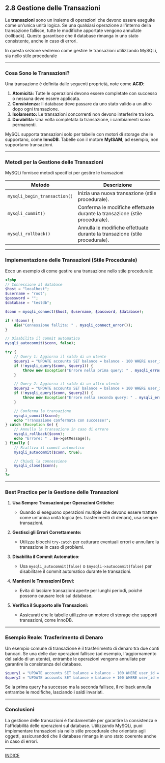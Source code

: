 ## **2.8 Gestione delle Transazioni**

Le **transazioni** sono un insieme di operazioni che devono essere eseguite come un'unica unità logica. Se una qualsiasi operazione all'interno della transazione fallisce, tutte le modifiche apportate vengono annullate (rollback). Questo garantisce che il database rimanga in uno stato consistente, anche in caso di errori.

In questa sezione vedremo come gestire le transazioni utilizzando MySQLi, sia nello stile procedurale

---

### **Cosa Sono le Transazioni?**

Una transazione è definita dalle seguenti proprietà, note come **ACID**:

1. **Atomicità:** Tutte le operazioni devono essere completate con successo o nessuna deve essere applicata.
2. **Consistenza:** Il database deve passare da uno stato valido a un altro dopo ogni transazione.
3. **Isolamento:** Le transazioni concorrenti non devono interferire tra loro.
4. **Durabilità:** Una volta completata la transazione, i cambiamenti sono permanenti.

MySQL supporta transazioni solo per tabelle con motori di storage che le supportano, come **InnoDB**. Tabelle con il motore **MyISAM**, ad esempio, non supportano transazioni.

---

### **Metodi per la Gestione delle Transazioni**

MySQLi fornisce metodi specifici per gestire le transazioni:

| **Metodo**                  | **Descrizione**                                                                 |
|-----------------------------|-------------------------------------------------------------------------------|
| `mysqli_begin_transaction()`| Inizia una nuova transazione (stile procedurale).                             |
| `mysqli_commit()`           | Conferma le modifiche effettuate durante la transazione (stile procedurale).  |
| `mysqli_rollback()`         | Annulla le modifiche effettuate durante la transazione (stile procedurale).   |

---

### **Implementazione delle Transazioni (Stile Procedurale)**

Ecco un esempio di come gestire una transazione nello stile procedurale:

```php
<?php
// Connessione al database
$host = "localhost";
$username = "root";
$password = "";
$database = "testdb";

$conn = mysqli_connect($host, $username, $password, $database);

if (!$conn) {
    die("Connessione fallita: " . mysqli_connect_error());
}

// Disabilita il commit automatico
mysqli_autocommit($conn, false);

try {
    // Query 1: Aggiorna il saldo di un utente
    $query1 = "UPDATE accounts SET balance = balance - 100 WHERE user_id = 1";
    if (!mysqli_query($conn, $query1)) {
        throw new Exception("Errore nella prima query: " . mysqli_error($conn));
    }

    // Query 2: Aggiorna il saldo di un altro utente
    $query2 = "UPDATE accounts SET balance = balance + 100 WHERE user_id = 2";
    if (!mysqli_query($conn, $query2)) {
        throw new Exception("Errore nella seconda query: " . mysqli_error($conn));
    }

    // Conferma la transazione
    mysqli_commit($conn);
    echo "Transazione confermata con successo!";
} catch (Exception $e) {
    // Annulla la transazione in caso di errore
    mysqli_rollback($conn);
    echo "Errore: " . $e->getMessage();
} finally {
    // Riattiva il commit automatico
    mysqli_autocommit($conn, true);

    // Chiudi la connessione
    mysqli_close($conn);
}
?>
```

---

### **Best Practice per la Gestione delle Transazioni**

1. **Usa Sempre Transazioni per Operazioni Critiche:**
   - Quando si eseguono operazioni multiple che devono essere trattate come un'unica unità logica (es. trasferimenti di denaro), usa sempre transazioni.

2. **Gestisci gli Errori Correttamente:**
   - Utilizza blocchi `try-catch` per catturare eventuali errori e annullare la transazione in caso di problemi.

3. **Disabilita il Commit Automatico:**
   - Usa `mysqli_autocommit(false)` o `$mysqli->autocommit(false)` per disabilitare il commit automatico durante le transazioni.

4. **Mantieni le Transazioni Brevi:**
   - Evita di lasciare transazioni aperte per lunghi periodi, poiché possono causare lock sul database.

5. **Verifica il Supporto alle Transazioni:**
   - Assicurati che le tabelle utilizzino un motore di storage che supporti transazioni, come InnoDB.

---

### **Esempio Reale: Trasferimento di Denaro**

Un esempio comune di transazione è il trasferimento di denaro tra due conti bancari. Se una delle due operazioni fallisce (ad esempio, l'aggiornamento del saldo di un utente), entrambe le operazioni vengono annullate per garantire la consistenza del database.

```php
$query1 = "UPDATE accounts SET balance = balance - 100 WHERE user_id = 1";
$query2 = "UPDATE accounts SET balance = balance + 100 WHERE user_id = 2";
```

Se la prima query ha successo ma la seconda fallisce, il rollback annulla entrambe le modifiche, lasciando i saldi invariati.

---

### **Conclusioni**

La gestione delle transazioni è fondamentale per garantire la consistenza e l'affidabilità delle operazioni sul database. Utilizzando MySQLi, puoi implementare transazioni sia nello stile procedurale che orientato agli oggetti, assicurandoti che il database rimanga in uno stato coerente anche in caso di errori.

---
[INDICE](README.md)
